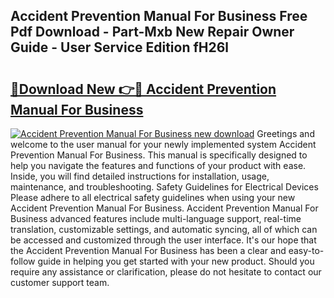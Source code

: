 ## Accident Prevention Manual For Business Free Pdf Download - Part-Mxb New Repair Owner Guide - User Service Edition fH26l

# <h2><a href="http://bc71436.oget.top/?id=Accident+Prevention+Manual+For+Business">🔗Download New 👉🔴 Accident Prevention Manual For Business</a></h2>

[![Accident Prevention Manual For Business new download](https://i.imgur.com/5g1atiW.png)](http://bc71436.oget.top/?id=Accident+Prevention+Manual+For+Business)
Greetings and welcome to the user manual for your newly implemented system Accident Prevention Manual For Business. This manual is specifically designed to help you navigate the features and functions of your product with ease. Inside, you will find detailed instructions for installation, usage, maintenance, and troubleshooting. Safety Guidelines for Electrical Devices Please adhere to all electrical safety guidelines when using your new Accident Prevention Manual For Business. Accident Prevention Manual For Business advanced features include multi-language support, real-time translation, customizable settings, and automatic syncing, all of which can be accessed and customized through the user interface. It's our hope that the Accident Prevention Manual For Business has been a clear and easy-to-follow guide in helping you get started with your new product. Should you require any assistance or clarification, please do not hesitate to contact our customer support team.
